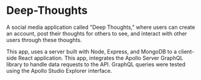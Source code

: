 # Deep-Thoughts

A social media application called "Deep Thoughts," where users can create an account, post their thoughts for others to see, and interact with other users through these thoughts.

This app, uses a server built with Node, Express, and MongoDB to a client-side React application. This app, integrates the Apollo Server GraphQL library to handle data requests to the API. GraphQL queries were tested using the Apollo Studio Explorer interface. 